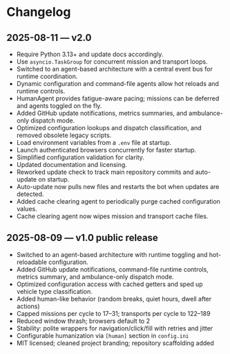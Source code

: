 # Changelog

## 2025-08-11 — v2.0

- Require Python 3.13+ and update docs accordingly.
- Use `asyncio.TaskGroup` for concurrent mission and transport loops.
- Switched to an agent-based architecture with a central event bus for runtime coordination.
- Dynamic configuration and command-file agents allow hot reloads and runtime controls.
- HumanAgent provides fatigue-aware pacing; missions can be deferred and agents toggled on the fly.
- Added GitHub update notifications, metrics summaries, and ambulance-only dispatch mode.
- Optimized configuration lookups and dispatch classification, and removed obsolete legacy scripts.
- Load environment variables from a `.env` file at startup.
- Launch authenticated browsers concurrently for faster startup.
- Simplified configuration validation for clarity.
- Updated documentation and licensing.
- Reworked update check to track main repository commits and auto-update on startup.
- Auto-update now pulls new files and restarts the bot when updates are detected.
- Added cache clearing agent to periodically purge cached configuration values.
- Cache clearing agent now wipes mission and transport cache files.

## 2025-08-09 — v1.0 public release

- Switched to an agent-based architecture with runtime toggling and hot-reloadable configuration.
- Added GitHub update notifications, command-file runtime controls, metrics summary, and ambulance-only dispatch mode.
- Optimized configuration access with cached getters and sped up vehicle type classification.
- Added human-like behavior (random breaks, quiet hours, dwell after actions)
- Capped missions per cycle to 17–31; transports per cycle to 122–189
- Reduced window thrash; browsers default to 2
- Stability: polite wrappers for navigation/click/fill with retries and jitter
- Configurable humanization via `[human]` section in `config.ini`
- MIT licensed; cleaned project branding; repository scaffolding added


